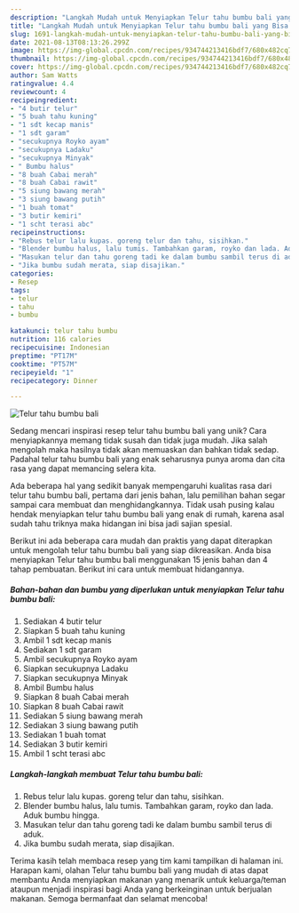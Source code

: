```yaml
---
description: "Langkah Mudah untuk Menyiapkan Telur tahu bumbu bali yang Bisa Manjain Lidah"
title: "Langkah Mudah untuk Menyiapkan Telur tahu bumbu bali yang Bisa Manjain Lidah"
slug: 1691-langkah-mudah-untuk-menyiapkan-telur-tahu-bumbu-bali-yang-bisa-manjain-lidah
date: 2021-08-13T08:13:26.299Z
image: https://img-global.cpcdn.com/recipes/934744213416bdf7/680x482cq70/telur-tahu-bumbu-bali-foto-resep-utama.jpg
thumbnail: https://img-global.cpcdn.com/recipes/934744213416bdf7/680x482cq70/telur-tahu-bumbu-bali-foto-resep-utama.jpg
cover: https://img-global.cpcdn.com/recipes/934744213416bdf7/680x482cq70/telur-tahu-bumbu-bali-foto-resep-utama.jpg
author: Sam Watts
ratingvalue: 4.4
reviewcount: 4
recipeingredient:
- "4 butir telur"
- "5 buah tahu kuning"
- "1 sdt kecap manis"
- "1 sdt garam"
- "secukupnya Royko ayam"
- "secukupnya Ladaku"
- "secukupnya Minyak"
- " Bumbu halus"
- "8 buah Cabai merah"
- "8 buah Cabai rawit"
- "5 siung bawang merah"
- "3 siung bawang putih"
- "1 buah tomat"
- "3 butir kemiri"
- "1 scht terasi abc"
recipeinstructions:
- "Rebus telur lalu kupas. goreng telur dan tahu, sisihkan."
- "Blender bumbu halus, lalu tumis. Tambahkan garam, royko dan lada. Aduk bumbu hingga."
- "Masukan telur dan tahu goreng tadi ke dalam bumbu sambil terus di aduk."
- "Jika bumbu sudah merata, siap disajikan."
categories:
- Resep
tags:
- telur
- tahu
- bumbu

katakunci: telur tahu bumbu 
nutrition: 116 calories
recipecuisine: Indonesian
preptime: "PT17M"
cooktime: "PT57M"
recipeyield: "1"
recipecategory: Dinner

---
```



![Telur tahu bumbu bali](https://img-global.cpcdn.com/recipes/934744213416bdf7/680x482cq70/telur-tahu-bumbu-bali-foto-resep-utama.jpg)

Sedang mencari inspirasi resep telur tahu bumbu bali yang unik? Cara menyiapkannya memang tidak susah dan tidak juga mudah. Jika salah mengolah maka hasilnya tidak akan memuaskan dan bahkan tidak sedap. Padahal telur tahu bumbu bali yang enak seharusnya punya aroma dan cita rasa yang dapat memancing selera kita.



Ada beberapa hal yang sedikit banyak mempengaruhi kualitas rasa dari telur tahu bumbu bali, pertama dari jenis bahan, lalu pemilihan bahan segar sampai cara membuat dan menghidangkannya. Tidak usah pusing kalau hendak menyiapkan telur tahu bumbu bali yang enak di rumah, karena asal sudah tahu triknya maka hidangan ini bisa jadi sajian spesial.


Berikut ini ada beberapa cara mudah dan praktis yang dapat diterapkan untuk mengolah telur tahu bumbu bali yang siap dikreasikan. Anda bisa menyiapkan Telur tahu bumbu bali menggunakan 15 jenis bahan dan 4 tahap pembuatan. Berikut ini cara untuk membuat hidangannya.

<!--inarticleads1-->

##### Bahan-bahan dan bumbu yang diperlukan untuk menyiapkan Telur tahu bumbu bali:

1. Sediakan 4 butir telur
1. Siapkan 5 buah tahu kuning
1. Ambil 1 sdt kecap manis
1. Sediakan 1 sdt garam
1. Ambil secukupnya Royko ayam
1. Siapkan secukupnya Ladaku
1. Siapkan secukupnya Minyak
1. Ambil  Bumbu halus
1. Siapkan 8 buah Cabai merah
1. Siapkan 8 buah Cabai rawit
1. Sediakan 5 siung bawang merah
1. Sediakan 3 siung bawang putih
1. Sediakan 1 buah tomat
1. Sediakan 3 butir kemiri
1. Ambil 1 scht terasi abc




<!--inarticleads2-->

##### Langkah-langkah membuat Telur tahu bumbu bali:

1. Rebus telur lalu kupas. goreng telur dan tahu, sisihkan.
1. Blender bumbu halus, lalu tumis. Tambahkan garam, royko dan lada. Aduk bumbu hingga.
1. Masukan telur dan tahu goreng tadi ke dalam bumbu sambil terus di aduk.
1. Jika bumbu sudah merata, siap disajikan.




Terima kasih telah membaca resep yang tim kami tampilkan di halaman ini. Harapan kami, olahan Telur tahu bumbu bali yang mudah di atas dapat membantu Anda menyiapkan makanan yang menarik untuk keluarga/teman ataupun menjadi inspirasi bagi Anda yang berkeinginan untuk berjualan makanan. Semoga bermanfaat dan selamat mencoba!
